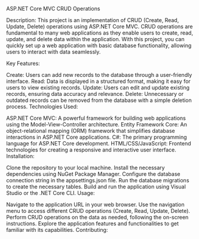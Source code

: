 ASP.NET Core MVC CRUD Operations

Description:
This project is an implementation of CRUD (Create, Read, Update, Delete) operations using ASP.NET Core MVC. CRUD operations are fundamental to many web applications as they enable users to create, read, update, and delete data within the application. With this project, you can quickly set up a web application with basic database functionality, allowing users to interact with data seamlessly.

Key Features:

Create: Users can add new records to the database through a user-friendly interface.
Read: Data is displayed in a structured format, making it easy for users to view existing records.
Update: Users can edit and update existing records, ensuring data accuracy and relevance.
Delete: Unnecessary or outdated records can be removed from the database with a simple deletion process.
Technologies Used:

ASP.NET Core MVC: A powerful framework for building web applications using the Model-View-Controller architecture.
Entity Framework Core: An object-relational mapping (ORM) framework that simplifies database interactions in ASP.NET Core applications.
C#: The primary programming language for ASP.NET Core development.
HTML/CSS/JavaScript: Frontend technologies for creating a responsive and interactive user interface.
Installation:

Clone the repository to your local machine.
Install the necessary dependencies using NuGet Package Manager.
Configure the database connection string in the appsettings.json file.
Run the database migrations to create the necessary tables.
Build and run the application using Visual Studio or the .NET Core CLI.
Usage:

Navigate to the application URL in your web browser.
Use the navigation menu to access different CRUD operations (Create, Read, Update, Delete).
Perform CRUD operations on the data as needed, following the on-screen instructions.
Explore the application features and functionalities to get familiar with its capabilities.
Contributing:
